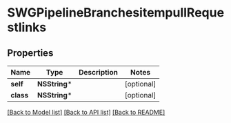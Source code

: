 # SWGPipelineBranchesitempullRequestlinks

## Properties
Name | Type | Description | Notes
------------ | ------------- | ------------- | -------------
**self** | **NSString*** |  | [optional] 
**class** | **NSString*** |  | [optional] 

[[Back to Model list]](../README.md#documentation-for-models) [[Back to API list]](../README.md#documentation-for-api-endpoints) [[Back to README]](../README.md)


